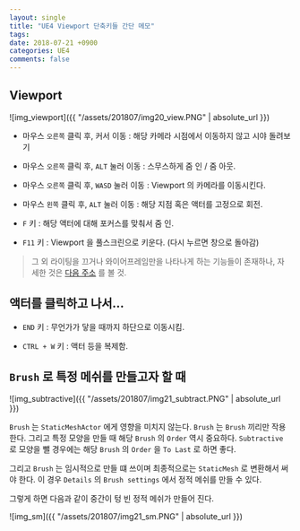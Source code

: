 ```yaml
---
layout: single
title: "UE4 Viewport 단축키들 간단 메모"
tags: 
date: 2018-07-21 +0900
categories: UE4
comments: false
---
```

<script type="text/javascript"
    src="http://cdn.mathjax.org/mathjax/latest/MathJax.js?config=TeX-AMS-MML_HTMLorMML">
</script>

## Viewport

![img_viewport]({{ "/assets/201807/img20_view.PNG" | absolute_url }})

* 마우스 `오른쪽` 클릭 후, 커서 이동 : 해당 카메라 시점에서 이동하지 않고 시야 돌려보기

* 마우스 `오른쪽` 클릭 후, `ALT` 눌러 이동 : 스무스하게 줌 인 / 줌 아웃.

* 마우스 `오른쪽` 클릭 후, `WASD` 눌러 이동 : Viewport 의 카메라를 이동시킨다.

* 마우스 `왼쪽` 클릭 후, `ALT` 눌러 이동 : 해당 지점 혹은 액터를 고정으로 회전.

* `F` 키 : 해당 액터에 대해 포커스를 맞춰서 줌 인.

* `F11` 키 : Viewport 을 풀스크린으로 키운다. (다시 누르면 창으로 돌아감)

> 그 외 라이팅을 끄거나 와이어프레임만을 나타나게 하는 기능들이 존재하나, 자세한 것은 [다음 주소](https://docs.unrealengine.com/en-US/Engine/UI/LevelEditor/Viewports/ViewModes) 를 볼 것.

## 액터를 클릭하고 나서...

* `END` 키 : 무언가가 닿을 때까지 하단으로 이동시킴.

* `CTRL + W` 키 : 액터 등을 복제함.

## `Brush` 로 특정 메쉬를 만들고자 할 때

![img_subtractive]({{ "/assets/201807/img21_subtract.PNG" | absolute_url }})

`Brush` 는 `StaticMeshActor` 에게 영향을 미치지 않는다. `Brush` 는 `Brush` 끼리만 작용한다. 그리고 특정 모양을 만들 때 해당 `Brush` 의 `Order` 역시 중요하다. `Subtractive` 로 모양을 뺄 경우에는 해당 `Brush` 의 `Order` 을 `To Last` 로 하면 좋다.

그리고 `Brush` 는 임시적으로 만들 떄 쓰이며 최종적으로는 `StaticMesh` 로 변환해서 써야 한다. 이 경우 `Details` 의 `Brush settings` 에서 정적 메쉬를 만들 수 있다.

그렇게 하면 다음과 같이 중간이 텅 빈 정적 메쉬가 만들어 진다.

![img_sm]({{ "/assets/201807/img21_sm.PNG" | absolute_url }})